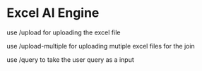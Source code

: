 # Excel AI Engine

 use /upload for uploading the excel file

 use /upload-multiple for uploading mutiple excel files for the join

 use /query to take the user query as a input

 

